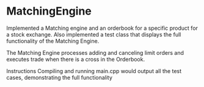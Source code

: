 # MatchingEngine
Implemented a Matching engine and an orderbook for a specific product for a stock exchange. 
Also implemented a test class that displays the full functionality of the Matching Engine.

The Matching Engine processes adding and canceling limit orders and executes trade when there is a
cross in the Orderbook.

Instructions
Compiling and running main.cpp would output all the test cases, demonstrating the full functionality
